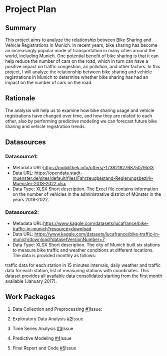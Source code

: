 # Project Plan

## Summary

<!-- Describe your data science project in max. 5 sentences. -->
This project aims to analyze the relationship between Bike Sharing and Vehicle Registrations in Munich. 
In recent years, bike sharing has become an increasingly popular mode of transportation in many cities around the world, including Munich. One potential benefit of bike sharing is that it can help reduce the number of cars on the road, which in turn can have a positive impact on traffic congestion, air pollution, and other factors. In this project, I will analyze the relationship between bike sharing and vehicle registrations in Munich to determine whether bike sharing has had an impact on the number of cars on the road.


## Rationale

<!-- Outline the impact of the analysis, e.g. which pains it solves. -->
The analysis will help us to examine how bike sharing usage and vehicle registrations have changed over time, and how they are related to each other, also by performing predictive modeling we can forecast future bike sharing and vehicle registration trends.
## Datasources

<!-- Describe each datasources you plan to use in a section. Use the prefic "DatasourceX" where X is the id of the datasource. -->

### Datasource1:
* Metadata URL:https://mobilithek.info/offers/-1738218276875079533
* Data URL: https://opendata.stadt-muenster.de/sites/default/files/Fahrzeugbestand-Regierungsbezirk-Muenster-2018-2022.xlsx
* Data Type: XLSX
Short description.
The Excel file contains information on the number of vehicles in the administrative district of Münster in the years 2018-2022. 

### Datasource2:
* Metadata URL:https://www.kaggle.com/datasets/lucafrance/bike-traffic-in-munich?resource=download
* Data URL: https://www.kaggle.com/datasets/lucafrance/bike-traffic-in-munich/download?datasetVersionNumber=7
* Data Type: XLSX
Short description.
The city of Munich built six stations to measure bike traffic and weather conditions at different locations. The data is provided monthly as follows:

traffic data for each station in 15 minutes intervals,
daily weather and traffic data for each station,
list of measuring stations with coordinates.
This dataset provides all available data consolidated starting from the first month available (January 2017).

## Work Packages

<!-- List of work packages ordered sequentially, each pointing to an issue with more details. -->

1. Data Collection and Preprocessing [#1][i1]Issue:

[i1]: https://github.com/aleemfau/2023-amse-23150759-/issues/1

2. Exploratory Data Analysis [#2][i2]Issue



[i2]:https://github.com/aleemfau/2023-amse-23150759-/issues/2

3. Time Series Analysis [#3][i3]Issue

[i3]:https://github.com/aleemfau/2023-amse-23150759-/issues/3

4. Predictive Modeling [#4][i4]Issue

[i4]:https://github.com/aleemfau/2023-amse-23150759-/issues/4

5. Final Report and Code [#5][i5]Issue

[i5]:https://github.com/aleemfau/2023-amse-23150759-/issues/5



